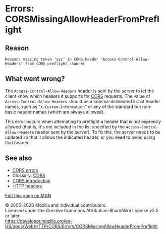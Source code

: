 Errors: CORSMissingAllowHeaderFromPreflight
===========================================

Reason
------

    Reason: missing token ‘xyz’ in CORS header ‘Access-Control-Allow-Headers’ from CORS preflight channel

What went wrong?
----------------

The `Access-Control-Allow-Headers` header is sent by the server to let the client know which headers it supports for [CORS](https://developer.mozilla.org/en-US/docs/Glossary/CORS) requests. The value of `Access-Control-Allow-Headers` should be a comma-delineated list of header names, such as "`X-Custom-Information`" or any of the standard but non-basic header names (which are always allowed).

This error occurs when attempting to preflight a header that is not expressly allowed (that is, it's not included in the list specified by the `Access-Control-Allow-Headers` header sent by the server). To fix this, the server needs to be updated so that it allows the indicated header, or you need to avoid using that header.

See also
--------

-   [CORS errors](../errors)
-   Glossary: [CORS](https://developer.mozilla.org/en-US/docs/Glossary/CORS)
-   [CORS introduction](../../cors)
-   [HTTP headers](../../headers)

<a href="https://developer.mozilla.org/en-US/docs/Web/HTTP/CORS/Errors/CORSMissingAllowHeaderFromPreflight$edit" class="_attribution-link">Edit this page on MDN</a>

© 2005–2020 Mozilla and individual contributors.  
Licensed under the Creative Commons Attribution-ShareAlike License v2.5 or later.  
<a href="https://developer.mozilla.org/en-US/docs/Web/HTTP/CORS/Errors/CORSMissingAllowHeaderFromPreflight" class="_attribution-link">https://developer.mozilla.org/en-US/docs/Web/HTTP/CORS/Errors/CORSMissingAllowHeaderFromPreflight</a>
